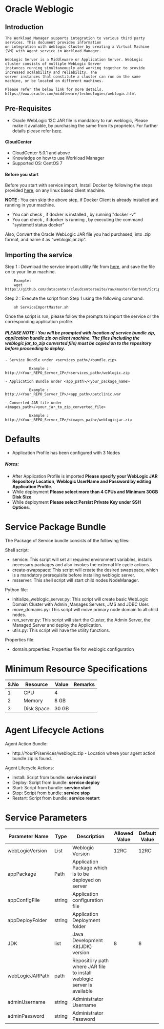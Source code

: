 # Oracle Weblogic
## Introduction
    The Workload Manager supports integration to various third party services. This document provides information 
    on integration with Weblogic Cluster by creating a Virtual Machine (VM) with Agent service in Workload Manager.
    
    WebLogic Server is a Middleware or Application Server. WebLogic cluster consists of multiple WebLogic Server 
    instances running simultaneously and working together to provide increased scalability and reliability. The 
    server instances that constitute a cluster can run on the same machine, or be located on different machines.

    Please refer the below link for more details.
    https://www.oracle.com/middleware/technologies/weblogic.html
 
## Pre-Requisites
  - Oracle WebLogic 12C JAR file is mandatory to run weblogic, Please make it available, by purchasing the same from its proprietor. For further details please refer [here](http://download.oracle.com/otn/nt/middleware/12c/12213/fmw_12.2.1.3.0_wls_Disk1_1of1.zip). 
  
#### CloudCenter
 - CloudCenter 5.0.1 and above
 - Knowledge on how to use Workload Manager 
 - Supported OS: CentOS 7

#### Before you start
Before you start with service import, Install Docker by following the steps provided [here](https://wwwin-github.cisco.com/CloudCenterSuite/Content-Factory/raw/master/dockerimages/Steps%20for%20Installation%20of%20Docker%20CE%20on%20CentOS7_V2.docx), on any linux based client machine.

**NOTE** : You can skip the above step, if Docker Client is already installed and running in your machine. 
- You can check , if docker is installed , by running "docker -v"
- You can check , if docker is running , by executing the command "systemctl status docker"

Also, Convert the Oracle WebLogic JAR file you had purchased, into .zip format, and name it as "weblogicjar.zip".

## Importing the service

Step 1 : Download the service import utility file  from [here](https://raw.githubusercontent.com/datacenter/cloudcentersuite/master/Content/Scripts/ServiceImportMaster.sh), and save the file on to your linux machine.

	    Example: 
        wget https://github.com/datacenter/cloudcentersuite/raw/master/Content/Scripts/ServiceImportMaster.sh
				

Step 2 : Execute the script from Step 1 using the following command.

        sh ServiceImportMaster.sh

Once the script is run, please follow the prompts to import the service or the corresponding application profile.

##### PLEASE NOTE : You will be prompted with location of service bundle zip, application bundle zip on client machine. The files (including the weblogic jar_to_zip converted file) must be copied on to the repository before proceeding to deploy.

    - Service Bundle under <services_path>/<bundle.zip>
                    
               Example : http://<Your_REPO_Server_IP>/<services_path>/weblogic.zip 
    
    - Application Bundle under <app_path>/<your_package_name>
            
               Example : http://<Your_REPO_Server_IP>/<app_path>/petclinic.war
                
    - Converted JAR file under <images_path>/<your_jar_to_zip_converted_file>
    
               Example :  http://<Your_REPO_Server_IP>/<images_path>/weblogicjar.zip

# Defaults
 - Application Profile has been configured with 3 Nodes
 
##### Notes:
 - After Application Profile is imported **Please specify your WebLogic JAR Repository Location, Weblogic UserName and Password by editing Application Profile**.
 - While deployment **Please select more than 4 CPUs and Minimum 30GB Disk Size**.
 - While deployment **Please select Persist Private Key under SSH Options**.

# Service Package Bundle

The Package of Service bundle consists of the following files:

Shell script:
 - service: This script will set all required environment variables, installs necessary packages and also invokes the external life cycle actions.
 - create-swapspace: This script will create the desired swapspace, which is a mandatory prerequisite before installing weblogic server. 
 - msserver: This shell script will start child nodes NodeManager.
 
Python file:
 - initialize_weblogic_server.py: This script will create basic WebLogic Domain Cluster with Admin ,Manages Servers, JMS and JDBC User.
 - move_domains.py: This script will move primary node domain to all child nodes.
 - run_server.py: This script will start the Cluster, the Admin Server, the Managed Server and deploy the Application.
 - utils.py: This script will have the utility functions.
 
Properties file:
- domain.properties: Properties file for weblogic configuration

# Minimum Resource Specifications

S.No    | Resource     |  Value   | Remarks
----    | ----------   |--------- | ------- 
 1      |  CPU         | 4        |        
 2      |  Memory      | 8 GB    |        
 3      |  Disk Space  | 30 GB     | 


# Agent Lifecycle Actions 
Agent Action Bundle:  
 - http://YourIP/services/weblogic.zip - Location where your agent action bundle zip is found.

Agent Lifecycle Actions:
 - Install: Script from bundle: **service install**
 - Deploy: Script from bundle: **service deploy**
 - Start: Script from bundle: **service start**
 - Stop: Script from bundle: **service stop**
 - Restart: Script from bundle: **service restart**


 # Service Parameters

| Parameter Name	| Type	 | Description | Allowed Value |Default Value |
| ------ | ------ | ------ |------ | ------ |
| webLogicVersion | List | Weblogic Version | 12RC  | 12RC|  |
| appPackage |	Path |	 Application Package which is to be deployed on server  |  | | 
| appConfigFile | string  | Application configuration file  |
| appDeployFolder|	string |Application Deployment folder	 | 
| JDK | list |  Java Development Kit(JDK) version| 8| 8|
| webLogicJARPath | path | Repository path where JAR file to install weblogic server is available| | 
| adminUsername | string | Administrator Username  | | |
| adminPassword | string | Administrator Password | | |
